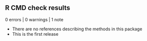 ## R CMD check results

0 errors | 0 warnings | 1 note

* There are no references describing the methods in this package
* This is the first release
